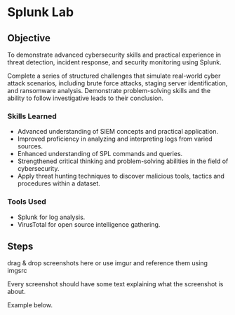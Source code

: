 # Splunk Lab

## Objective

To demonstrate advanced cybersecurity skills and practical experience in threat detection, incident response, and security monitoring using Splunk.

Complete a series of structured challenges that simulate real-world cyber attack scenarios, including brute force attacks, staging server identification, and ransomware analysis.
Demonstrate problem-solving skills and the ability to follow investigative leads to their conclusion.

### Skills Learned

- Advanced understanding of SIEM concepts and practical application.
- Improved proficiency in analyzing and interpreting logs from varied sources.
- Enhanced understanding of SPL commands and queries.
- Strengthened critical thinking and problem-solving abilities in the field of cybersecurity.
- Apply threat hunting techniques to discover malicious tools, tactics and procedures within a dataset.

### Tools Used

- Splunk for log analysis.
- VirusTotal for open source intelligence gathering.
  
## Steps
drag & drop screenshots here or use imgur and reference them using imgsrc

Every screenshot should have some text explaining what the screenshot is about.

Example below.
